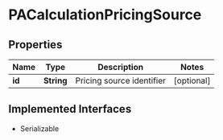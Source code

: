 

# PACalculationPricingSource


## Properties

Name | Type | Description | Notes
------------ | ------------- | ------------- | -------------
**id** | **String** | Pricing source identifier |  [optional]


## Implemented Interfaces

* Serializable


